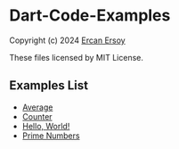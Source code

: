 # Dart-Code-Examples

Copyright (c) 2024 [Ercan Ersoy](http://ercanersoy.net)

These files licensed by MIT License.

## Examples List

* [Average](average)
* [Counter](counter)
* [Hello, World!](hello-world)
* [Prime Numbers](prime-numbers)
